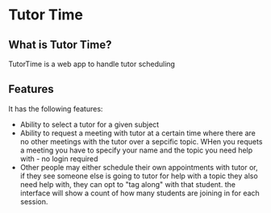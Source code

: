 # Tutor Time

## What is Tutor Time?
TutorTime is a web app to handle tutor scheduling 

## Features
It has the following features:
- Ability to select a tutor for a given subject
- Ability to request a meeting with tutor at a certain time where there are no other meetings with the tutor over a sepcific topic. WHen you requets a meeting you have to specify your name and the topic you need help with - no login required
- Other people may either schedule their own appointments with tutor or, if they see someone else is going to tutor for help with a topic they also need help with, they can opt to "tag along" with that student. the interface will show a count of how many students are joining in for each session.